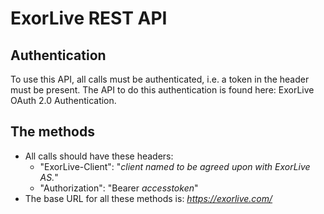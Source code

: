 # ExorLive REST API

## Authentication
To use this API, all calls must be authenticated, i.e. a token in the header must be present. 
The API to do this authentication is found here: ExorLive OAuth 2.0 Authentication.

## The methods

- All calls should have these headers:
	- "ExorLive-Client": "*client named to be agreed upon with ExorLive AS.*"
	- "Authorization": "Bearer *accesstoken*"
- The base URL for all these methods is: *https://exorlive.com/*